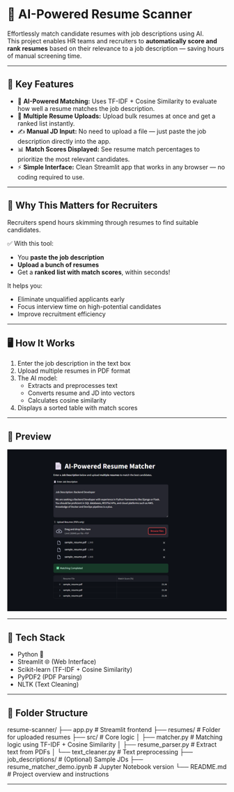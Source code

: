 # 🤖 AI-Powered Resume Scanner

Effortlessly match candidate resumes with job descriptions using AI.  
This project enables HR teams and recruiters to **automatically score and rank resumes** based on their relevance to a job description — saving hours of manual screening time.

---

## 🚀 Key Features

- 🧠 **AI-Powered Matching:** Uses TF-IDF + Cosine Similarity to evaluate how well a resume matches the job description.
- 📂 **Multiple Resume Uploads:** Upload bulk resumes at once and get a ranked list instantly.
- ✍️ **Manual JD Input:** No need to upload a file — just paste the job description directly into the app.
- 📊 **Match Scores Displayed:** See resume match percentages to prioritize the most relevant candidates.
- ⚡ **Simple Interface:** Clean Streamlit app that works in any browser — no coding required to use.

---

## 💼 Why This Matters for Recruiters

Recruiters spend hours skimming through resumes to find suitable candidates.

✅ With this tool:
- You **paste the job description**
- **Upload a bunch of resumes**
- Get a **ranked list with match scores**, within seconds!

It helps you:
- Eliminate unqualified applicants early
- Focus interview time on high-potential candidates
- Improve recruitment efficiency

---

## 🖥️ How It Works

1. Enter the job description in the text box
2. Upload multiple resumes in PDF format
3. The AI model:
   - Extracts and preprocesses text
   - Converts resume and JD into vectors
   - Calculates cosine similarity
4. Displays a sorted table with match scores

---

## 📸 Preview

![Demo Screenshot](demo/demo_preview.png) <!-- Replace with actual screenshot -->

---

## 🔧 Tech Stack

- Python 🐍
- Streamlit 🌐 (Web Interface)
- Scikit-learn (TF-IDF + Cosine Similarity)
- PyPDF2 (PDF Parsing)
- NLTK (Text Cleaning)

---

## 📁 Folder Structure

resume-scanner/
├── app.py # Streamlit frontend
├── resumes/ # Folder for uploaded resumes
├── src/ # Core logic
│ ├── matcher.py # Matching logic using TF-IDF + Cosine Similarity
│ ├── resume_parser.py # Extract text from PDFs
│ └── text_cleaner.py # Text preprocessing
├── job_descriptions/ # (Optional) Sample JDs
├── resume_matcher_demo.ipynb # Jupyter Notebook version
└── README.md # Project overview and instructions

---